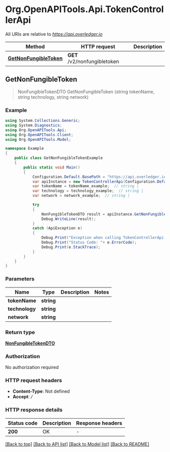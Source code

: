 # Org.OpenAPITools.Api.TokenControllerApi

All URIs are relative to *https://api.overledger.io*

Method | HTTP request | Description
------------- | ------------- | -------------
[**GetNonFungibleToken**](TokenControllerApi.md#getnonfungibletoken) | **GET** /v2/nonfungibletoken | 



## GetNonFungibleToken

> NonFungibleTokenDTO GetNonFungibleToken (string tokenName, string technology, string network)



### Example

```csharp
using System.Collections.Generic;
using System.Diagnostics;
using Org.OpenAPITools.Api;
using Org.OpenAPITools.Client;
using Org.OpenAPITools.Model;

namespace Example
{
    public class GetNonFungibleTokenExample
    {
        public static void Main()
        {
            Configuration.Default.BasePath = "https://api.overledger.io";
            var apiInstance = new TokenControllerApi(Configuration.Default);
            var tokenName = tokenName_example;  // string | 
            var technology = technology_example;  // string | 
            var network = network_example;  // string | 

            try
            {
                NonFungibleTokenDTO result = apiInstance.GetNonFungibleToken(tokenName, technology, network);
                Debug.WriteLine(result);
            }
            catch (ApiException e)
            {
                Debug.Print("Exception when calling TokenControllerApi.GetNonFungibleToken: " + e.Message );
                Debug.Print("Status Code: "+ e.ErrorCode);
                Debug.Print(e.StackTrace);
            }
        }
    }
}
```

### Parameters


Name | Type | Description  | Notes
------------- | ------------- | ------------- | -------------
 **tokenName** | **string**|  | 
 **technology** | **string**|  | 
 **network** | **string**|  | 

### Return type

[**NonFungibleTokenDTO**](NonFungibleTokenDTO.md)

### Authorization

No authorization required

### HTTP request headers

- **Content-Type**: Not defined
- **Accept**: */*


### HTTP response details
| Status code | Description | Response headers |
|-------------|-------------|------------------|
| **200** | OK |  -  |

[[Back to top]](#)
[[Back to API list]](../README.md#documentation-for-api-endpoints)
[[Back to Model list]](../README.md#documentation-for-models)
[[Back to README]](../README.md)


